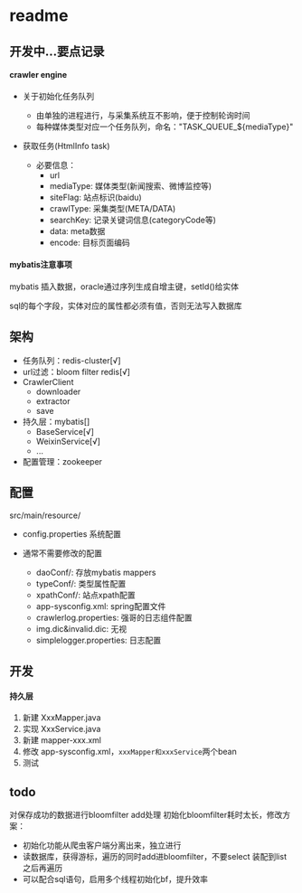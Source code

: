 # readme

## 开发中...要点记录

#### crawler engine

- 关于初始化任务队列
    - 由单独的进程进行，与采集系统互不影响，便于控制轮询时间
    - 每种媒体类型对应一个任务队列，命名："TASK_QUEUE_${mediaType}"

- 获取任务(HtmlInfo task)
    - 必要信息：
        - url
        - mediaType: 媒体类型(新闻搜索、微博监控等)
        - siteFlag: 站点标识(baidu)
        - crawlType: 采集类型(META/DATA)
        - searchKey: 记录关键词信息(categoryCode等)
        - data: meta数据
        - encode: 目标页面编码

#### mybatis注意事项

mybatis 插入数据，oracle通过序列生成自增主键，setId()给实体

sql的每个字段，实体对应的属性都必须有值，否则无法写入数据库



## 架构

- 任务队列：redis-cluster[√]
- url过滤：bloom filter redis[√]
- CrawlerClient
    - downloader
    - extractor
    - save
- 持久层：mybatis[]
    - BaseService[√]
    - WeixinService[√]
    - ...
- 配置管理：zookeeper



## 配置
src/main/resource/

- config.properties 系统配置
- 通常不需要修改的配置
    
    - daoConf/: 存放mybatis mappers
    - typeConf/: 类型属性配置
    - xpathConf/: 站点xpath配置
    - app-sysconfig.xml: spring配置文件
    - crawlerlog.properties: 强哥的日志组件配置
    - img.dic&invalid.dic: 无视
    - simplelogger.properties: 日志配置

## 开发

#### 持久层

1. 新建 XxxMapper.java
2. 实现 XxxService.java
3. 新建 mapper-xxx.xml
4. 修改 app-sysconfig.xml，```xxxMapper和xxxService```两个bean
5. 测试

## todo

对保存成功的数据进行bloomfilter add处理
初始化bloomfilter耗时太长，修改方案：
- 初始化功能从爬虫客户端分离出来，独立进行
- 读数据库，获得游标，遍历的同时add进bloomfilter，不要select 装配到list之后再遍历
- 可以配合sql语句，启用多个线程初始化bf，提升效率